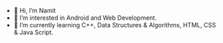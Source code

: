- 👋 Hi, I’m Namit
- 👀 I’m interested in Android and Web Development.
- 🌱 I’m currently learning C++, Data Structures & Algorithms, HTML, CSS & Java Script.

<!---
Namit-me/Namit-me is a ✨ special ✨ repository because its `README.md` (this file) appears on your GitHub profile.
You can click the Preview link to take a look at your changes.
--->
